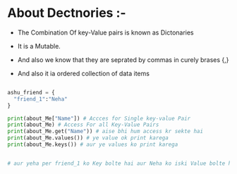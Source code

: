 #  About Dectnories :-

- The Combination Of key-Value pairs is known as Dictonaries

- It is a Mutable.

- And also we know that they are seprated by commas in curely brases {,}

- And also it ia ordered collection of data items


```python

ashu_friend = {
  "friend_1":"Neha"
}

print(about_Me["Name"]) # Accces for Single key-value Pair
print(about_Me) # Access For all Key-Value Pairs
print(about_Me.get("Name")) # aise bhi hum access kr sekte hai 
print(about_Me.values()) # ye value ok print karega
print(about_Me.keys()) # aur ye values ko print karega


# aur yeha per friend_1 ko Key bolte hai aur Neha ko iski Value bolte hai 

```
